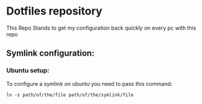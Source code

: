 # Dotfiles repository

This Repo Stands to get my configuration back quickly on every pc with this repo

## Symlink configuration:

### Ubuntu setup:

To configure a symlink on ubuntu you need to pass this command:

```
ln -s path/of/the/file path/of/the/symlink/file
```
